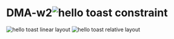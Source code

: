 # DMA-w2![hello toast constraint](https://user-images.githubusercontent.com/50352746/161839077-ae30955f-085a-4bfa-81e7-b27ab435a3c5.gif)
![hello toast linear layout](https://user-images.githubusercontent.com/50352746/161839080-099fbed8-d36b-406e-ac29-584c62a3900c.gif)
![hello toast relative layout](https://user-images.githubusercontent.com/50352746/161839082-f11d246d-40e7-4cbe-bbcc-86b3a29cb43e.gif)
